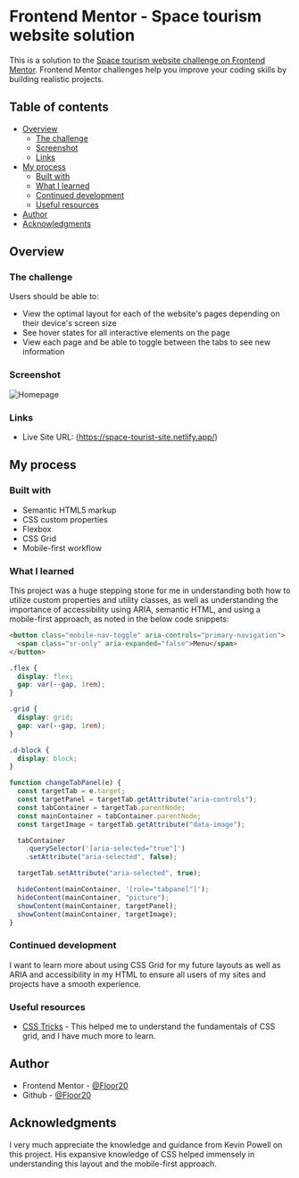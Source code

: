 # Frontend Mentor - Space tourism website solution

This is a solution to the [Space tourism website challenge on Frontend Mentor](https://www.frontendmentor.io/challenges/space-tourism-multipage-website-gRWj1URZ3). Frontend Mentor challenges help you improve your coding skills by building realistic projects.

## Table of contents

- [Overview](#overview)
  - [The challenge](#the-challenge)
  - [Screenshot](#screenshot)
  - [Links](#links)
- [My process](#my-process)
  - [Built with](#built-with)
  - [What I learned](#what-i-learned)
  - [Continued development](#continued-development)
  - [Useful resources](#useful-resources)
- [Author](#author)
- [Acknowledgments](#acknowledgments)

## Overview

### The challenge

Users should be able to:

- View the optimal layout for each of the website's pages depending on their device's screen size
- See hover states for all interactive elements on the page
- View each page and be able to toggle between the tabs to see new information

### Screenshot

![Homepage](https://github.com/Floor20/space-tourism-site/assets/28377567/d056c315-a6d9-4fad-9995-2b38c9f53bc0)

### Links

- Live Site URL: (https://space-tourist-site.netlify.app/)

## My process

### Built with

- Semantic HTML5 markup
- CSS custom properties
- Flexbox
- CSS Grid
- Mobile-first workflow

### What I learned

This project was a huge stepping stone for me in understanding both how to utilize custom properties and utility classes, as well as understanding the importance of accessibility using ARIA, semantic HTML, and using a mobile-first approach, as noted in the below code snippets:

```html
<button class="mobile-nav-toggle" aria-controls="primary-navigation">
  <span class="sr-only" aria-expanded="false">Menu</span>
</button>
```

```css
.flex {
  display: flex;
  gap: var(--gap, 1rem);
}

.grid {
  display: grid;
  gap: var(--gap, 1rem);
}

.d-block {
  display: block;
}
```

```js
function changeTabPanel(e) {
  const targetTab = e.target;
  const targetPanel = targetTab.getAttribute("aria-controls");
  const tabContainer = targetTab.parentNode;
  const mainContainer = tabContainer.parentNode;
  const targetImage = targetTab.getAttribute("data-image");

  tabContainer
    .querySelector('[aria-selected="true"]')
    .setAttribute("aria-selected", false);

  targetTab.setAttribute("aria-selected", true);

  hideContent(mainContainer, '[role="tabpanel"]');
  hideContent(mainContainer, "picture");
  showContent(mainContainer, targetPanel);
  showContent(mainContainer, targetImage);
}
```

### Continued development

I want to learn more about using CSS Grid for my future layouts as well as ARIA and accessibility in my HTML to ensure all users of my sites and projects have a smooth experience.

### Useful resources

- [CSS Tricks](https://css-tricks.com/snippets/css/complete-guide-grid/) - This helped me to understand the fundamentals of CSS grid, and I have much more to learn.

## Author

- Frontend Mentor - [@Floor20](https://www.frontendmentor.io/profile/Floor20)
- Github - [@Floor20](https://github.com/Floor20)

## Acknowledgments

I very much appreciate the knowledge and guidance from Kevin Powell on this project. His expansive knowledge of CSS helped immensely in understanding this layout and the mobile-first approach.
